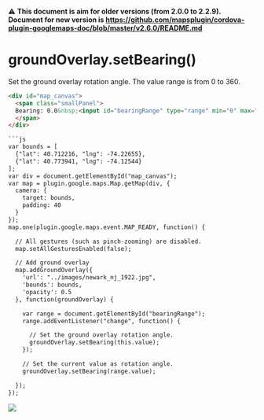 :warning: **This document is aim for older versions (from 2.0.0 to 2.2.9).
Document for new version is https://github.com/mapsplugin/cordova-plugin-googlemaps-doc/blob/master/v2.6.0/README.md**

# groundOverlay.setBearing()

Set the ground overlay rotation angle. The value range is from 0 to 360.

```html
<div id="map_canvas">
  <span class="smallPanel">
  Bearing: 0.0&nbsp;<input id="bearingRange" type="range" min="0" max="360" step="10" value="0">&nbsp;360
  </span>
</div>

```js
var bounds = [
  {"lat": 40.712216, "lng": -74.22655},
  {"lat": 40.773941, "lng": -74.12544}
];
var div = document.getElementById("map_canvas");
var map = plugin.google.maps.Map.getMap(div, {
  camera: {
    target: bounds,
    padding: 40
  }
});
map.one(plugin.google.maps.event.MAP_READY, function() {

  // All gestures (such as pinch-zooming) are disabled.
  map.setAllGesturesEnabled(false);

  // Add ground overlay
  map.addGroundOverlay({
    'url': "../images/newark_nj_1922.jpg",
    'bounds': bounds,
    'opacity': 0.5
  }, function(groundOverlay) {

    var range = document.getElementById("bearingRange");
    range.addEventListener("change", function() {

      // Set the ground overlay rotation angle.
      groundOverlay.setBearing(this.value);
    });

    // Set the current value as rotation angle.
    groundOverlay.setBearing(range.value);

  });
});
```

![](image.gif)
